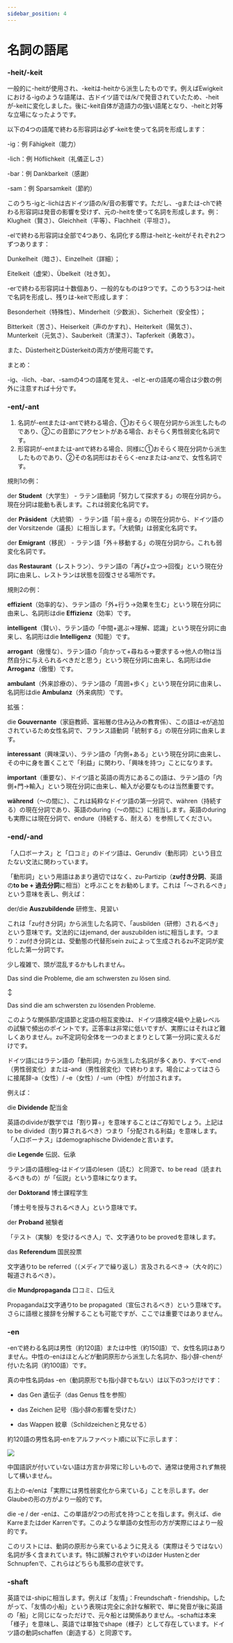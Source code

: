 ```yaml
---
sidebar_position: 4
---
```


# 名詞の語尾

### -heit/-keit

一般的に-heitが使用され、-keitは-heitから派生したものです。例えばEwigkeitにおける-igのような語尾は、古ドイツ語では/k/で発音されていたため、-heitが-keitに変化しました。後に-keit自体が造語力の強い語尾となり、-heitと対等な立場になったようです。

以下の4つの語尾で終わる形容詞は必ず-keitを使って名詞を形成します：

-ig：例 Fähigkeit（能力）

-lich：例 Höflichkeit（礼儀正しさ）

-bar：例 Dankbarkeit（感謝）

-sam：例 Sparsamkeit（節約）

このうち-igと-lichは古ドイツ語の/k/音の影響です。ただし、-gまたは-chで終わる形容詞は発音の影響を受けず、元の-heitを使って名詞を形成します。例：Klugheit（賢さ）、Gleichheit（平等）、Flachheit（平坦さ）。

-elで終わる形容詞は全部で4つあり、名詞化する際は-heitと-keitがそれぞれ2つずつあります：

Dunkelheit（暗さ）、Einzelheit（詳細）；

Eitelkeit（虚栄）、Übelkeit（吐き気）。

-erで終わる形容詞は十数個あり、一般的なものは9つです。このうち3つは-heitで名詞を形成し、残りは-keitで形成します：

Besonderheit（特殊性）、Minderheit（少数派）、Sicherheit（安全性）；

Bitterkeit（苦さ）、Heiserkeit（声のかすれ）、Heiterkeit（陽気さ）、Munterkeit（元気さ）、Sauberkeit（清潔さ）、Tapferkeit（勇敢さ）。

また、DüsterheitとDüsterkeitの両方が使用可能です。

まとめ：

-ig、-lich、-bar、-samの4つの語尾を覚え、-elと-erの語尾の場合は少数の例外に注意すれば十分です。

### -ent/-ant

1. 名詞が-entまたは-antで終わる場合、①おそらく現在分詞から派生したものであり、②この音節にアクセントがある場合、おそらく男性弱変化名詞です。
2. 形容詞が-entまたは-antで終わる場合、同様に①おそらく現在分詞から派生したものであり、②その名詞形はおそらく-enzまたは-anzで、女性名詞です。

規則1の例：

der **Student**（大学生） - ラテン語動詞「努力して探求する」の現在分詞から。現在分詞は能動も表します。これは弱変化名詞です。

der **Präsident**（大統領） - ラテン語「前＋座る」の現在分詞から、ドイツ語のder Vorsitzende（議長）に相当します。「大統領」は弱変化名詞です。

der **Emigrant**（移民） - ラテン語「外＋移動する」の現在分詞から。これも弱変化名詞です。

das **Restaurant**（レストラン）、ラテン語の「再び+立つ→回復」という現在分詞に由来し、レストランは状態を回復させる場所です。

規則2の例：

**effizient**（効率的な）、ラテン語の「外+行う→効果を生む」という現在分詞に由来し、名詞形はdie **Effizienz**（効率）です。

**intelligent**（賢い）、ラテン語の「中間+選ぶ→理解、認識」という現在分詞に由来し、名詞形はdie **Intelligenz**（知能）です。

**arrogant**（傲慢な）、ラテン語の「向かって+尋ねる→要求する→他人の物は当然自分に与えられるべきだと思う」という現在分詞に由来し、名詞形はdie **Arroganz**（傲慢）です。

**ambulant**（外来診療の）、ラテン語の「周囲+歩く」という現在分詞に由来し、名詞形はdie **Ambulanz**（外来病院）です。

拡張：

die **Gouvernante**（家庭教師、富裕層の住み込みの教育係）、この語は-eが追加されているため女性名詞で、フランス語動詞「統制する」の現在分詞に由来します。

**interessant**（興味深い）、ラテン語の「内側+ある」という現在分詞に由来し、その中に身を置くことで「利益」に関わり、「興味を持つ」ことになります。

**important**（重要な）、ドイツ語と英語の両方にあるこの語は、ラテン語の「内側+門→輸入」という現在分詞に由来し、輸入が必要なものは当然重要です。

**während**（～の間に）、これは純粋なドイツ語の第一分詞で、währen（持続する）の現在分詞であり、英語のduring（～の間に）に相当します。英語のduringも実際には現在分詞で、endure（持続する、耐える）を参照してください。

### -end/-and

「人口ボーナス」と「口コミ」のドイツ語は、Gerundiv（動形詞）という目立たない文法に関わっています。

「動形詞」という用語はあまり適切ではなく、zu-Partizip（**zu付き分詞**、英語の**to be + 過去分詞**に相当）と呼ぶことをお勧めします。これは「～されるべき」という意味を表し、例えば：

der/die **Auszubildende** 研修生、見習い

これは「zu付き分詞」から派生した名詞で、「ausbilden（研修）されるべき」という意味です。文法的にはjemand, der auszubilden istに相当します。つまり：zu付き分詞とは、受動態の代替形sein zuによって生成されるzu不定詞が変化した第一分詞です。

少し複雑で、頭が混乱するかもしれません。

Das sind die Probleme, die am schwersten zu lösen sind.

↕

Das sind die am schwersten zu lösenden Probleme.

このような関係節/定語節と定語の相互変換は、ドイツ語検定4級や上級レベルの試験で頻出のポイントです。正答率は非常に低いですが、実際にはそれほど難しくありません。zu不定詞句全体を一つのまとまりとして第一分詞に変えるだけです。

ドイツ語にはラテン語の「動形詞」から派生した名詞が多くあり、すべて-end（男性弱変化）または-and（男性弱変化）で終わります。場合によってはさらに接尾辞-a（女性）/ -e（女性）/ -um（中性）が付加されます。

例えば：

die **Dividende** 配当金

英語のdivideが数学では「割り算÷」を意味することはご存知でしょう。上記はto be divided（割り算されるべき）つまり「分配される利益」を意味します。「人口ボーナス」はdemographische Dividendeと言います。

die **Legende** 伝説、伝承

ラテン語の語根leg-はドイツ語のlesen（読む）と同源で、to be read（読まれるべきもの）が「伝説」という意味になります。

der **Doktorand** 博士課程学生

「博士号を授与されるべき人」という意味です。

der **Proband** 被験者

「テスト（実験）を受けるべき人」で、文字通りto be provedを意味します。

das **Referendum** 国民投票

文字通りto be referred（（メディアで繰り返し）言及されるべき→（大々的に）報道されるべき）。

die **Mundpropaganda** 口コミ、口伝え

Propagandaは文字通りto be propagated（宣伝されるべき）という意味です。さらに語根と接辞を分解することも可能ですが、ここでは重要ではありません。

### -en

-enで終わる名詞は男性（約120語）または中性（約150語）で、女性名詞はありません。中性の-enはほとんどが動詞原形から派生した名詞か、指小辞-chenが付いた名詞（約100語）です。

真の中性名詞das -en（動詞原形でも指小辞でもない）は以下の3つだけです：

- das Gen 遺伝子（das Genus 性を参照）

- das Zeichen 記号（指小辞の影響を受けた）
- das Wappen 紋章（Schildzeichenと見なせる）

約120語の男性名詞-enをアルファベット順に以下に示します：

![](.\img\名詞語尾-en.png)

中国語訳が付いていない語は方言か非常に珍しいもので、通常は使用されず無視して構いません。

右上の-e/enは「実際には男性弱変化から来ている」ことを示します。der Glaubeの形の方がより一般的です。

die -e / der -enは、この単語が2つの形式を持つことを指します。例えば、die Karreまたはder Karrenです。このような単語の女性形の方が実際にはより一般的です。

このリストには、動詞の原形から来ているように見える（実際はそうではない）名詞が多く含まれています。特に誤解されやすいのはder Hustenとder Schnupfenで、これらはどちらも風邪の症状です。

### -shaft

英語では-shipに相当します。例えば「友情」：Freundschaft - friendship。したがって、「友情の小船」という表現は完全に余計な解釈で、単に発音が後に英語の「船」と同じになっただけで、元々船とは関係ありません。-schaftは本来「様子」を意味し、英語では単独でshape（様子）として存在しています。ドイツ語の動詞schaffen（創造する）と同源です。